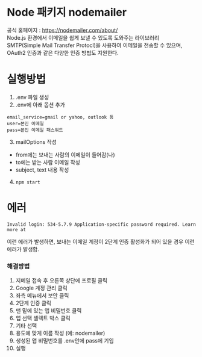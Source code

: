 # Node 패키지 nodemailer
공식 홈페이지 : https://nodemailer.com/about/   
Node.js 환경에서 이메일을 쉽게 보낼 수 있도록 도와주는 라이브러리   
SMTP(Simple Mail Transfer Protocl)을 사용하여 이메일을 전송할 수 있으며, OAuth2 인증과 같은 다양한 인증 방법도 지원한다.   

# 실행방법
1. .env 파일 생성
2. .env에 아래 옵션 추가
```
email_service=gmail or yahoo, outlook 등 
user=본인 이메일
pass=본인 이메일 패스워드
```
3. mailOptions 작성
 - from에는 보내는 사람의 이메일이 들어감(나)
 - to에는 받는 사람 이메일 작성
 - subject, text 내용 작성

4. `npm start` 

# 에러
```
Invalid login: 534-5.7.9 Application-specific password required. Learn more at
```    
이런 에러가 발생하면, 보내는 이메일 계정이 2단계 인증 활성화가 되어 있을 경우 이런 에러가 발생함.   

### 해결방법
1. 지메일 접속 후 오른쪽 상단에 프로필 클릭
2. Google 계정 관리 클릭
3. 좌측 메뉴에서 보안 클릭
4. 2단계 인증 클릭
5. 맨 밑에 있는 앱 비밀번호 클릭
6. 앱 선택 셀렉트 박스 클릭
7. 기타 선택
8. 용도에 맞게 이름 작성 (예: nodemailer)
9. 생성된 앱 비밀번호를 .env안에 pass에 기입
10. 실행
